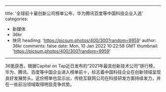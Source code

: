 
---
title: '全球前十最创新公司榜单公布，华为腾讯百度等中国科技企业入选'
categories: 
 - 新媒体
 - 36kr
 - 快讯
headimg: 'https://picsum.photos/400/300?random=9959'
author: 36kr
comments: false
date: Mon, 10 Jan 2022 10:22:58 GMT
thumbnail: 'https://picsum.photos/400/300?random=9959'
---

<div>   
36氪获悉，根据Capital on Tap近日发布的“2021年最具创新技术公司”排行榜，华为、腾讯、百度等中国企业进入榜单前十，标志着中国科技企业在创新领域呈现良好发展势头。这份榜单也显示出，传统互联网公司在科技研发方面持续发力，并在一些前沿领域取得明显竞争优势。  
</div>
            